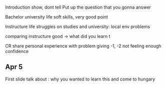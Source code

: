 
Introduction
show, dont tell
Put up the question that you gonna answer

Bachelor university life
soft skills, very good point

Instructure life
struggles on studies and university:
local env problems

comparing instructure
good -> what did you learn t

CR share personal experience with problem giving -1, -2
not feeling enough confidence



## Apr 5

First slide talk about : why you wanted to learn this and come to hungary